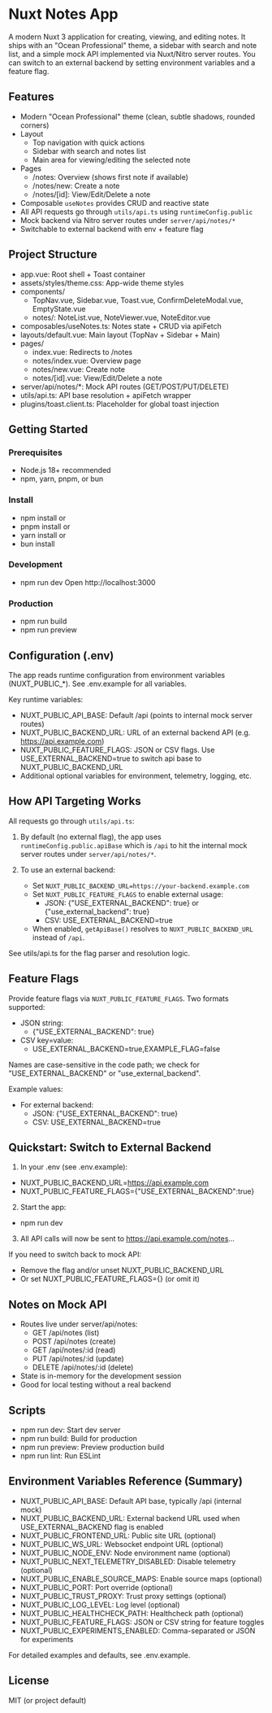 # Nuxt Notes App

A modern Nuxt 3 application for creating, viewing, and editing notes. It ships with an "Ocean Professional" theme, a sidebar with search and note list, and a simple mock API implemented via Nuxt/Nitro server routes. You can switch to an external backend by setting environment variables and a feature flag.

## Features

- Modern "Ocean Professional" theme (clean, subtle shadows, rounded corners)
- Layout
  - Top navigation with quick actions
  - Sidebar with search and notes list
  - Main area for viewing/editing the selected note
- Pages
  - /notes: Overview (shows first note if available)
  - /notes/new: Create a note
  - /notes/[id]: View/Edit/Delete a note
- Composable `useNotes` provides CRUD and reactive state
- All API requests go through `utils/api.ts` using `runtimeConfig.public`
- Mock backend via Nitro server routes under `server/api/notes/*`
- Switchable to external backend with env + feature flag

## Project Structure

- app.vue: Root shell + Toast container
- assets/styles/theme.css: App-wide theme styles
- components/
  - TopNav.vue, Sidebar.vue, Toast.vue, ConfirmDeleteModal.vue, EmptyState.vue
  - notes/: NoteList.vue, NoteViewer.vue, NoteEditor.vue
- composables/useNotes.ts: Notes state + CRUD via apiFetch
- layouts/default.vue: Main layout (TopNav + Sidebar + Main)
- pages/
  - index.vue: Redirects to /notes
  - notes/index.vue: Overview page
  - notes/new.vue: Create note
  - notes/[id].vue: View/Edit/Delete a note
- server/api/notes/*: Mock API routes (GET/POST/PUT/DELETE)
- utils/api.ts: API base resolution + apiFetch wrapper
- plugins/toast.client.ts: Placeholder for global toast injection

## Getting Started

### Prerequisites
- Node.js 18+ recommended
- npm, yarn, pnpm, or bun

### Install
- npm install
or
- pnpm install
or
- yarn install
or
- bun install

### Development
- npm run dev
Open http://localhost:3000

### Production
- npm run build
- npm run preview

## Configuration (.env)

The app reads runtime configuration from environment variables (NUXT_PUBLIC_*). See .env.example for all variables.

Key runtime variables:
- NUXT_PUBLIC_API_BASE: Default /api (points to internal mock server routes)
- NUXT_PUBLIC_BACKEND_URL: URL of an external backend API (e.g. https://api.example.com)
- NUXT_PUBLIC_FEATURE_FLAGS: JSON or CSV flags. Use USE_EXTERNAL_BACKEND=true to switch api base to NUXT_PUBLIC_BACKEND_URL
- Additional optional variables for environment, telemetry, logging, etc.

## How API Targeting Works

All requests go through `utils/api.ts`:

1) By default (no external flag), the app uses `runtimeConfig.public.apiBase` which is `/api` to hit the internal mock server routes under `server/api/notes/*`.

2) To use an external backend:
   - Set `NUXT_PUBLIC_BACKEND_URL=https://your-backend.example.com`
   - Set `NUXT_PUBLIC_FEATURE_FLAGS` to enable external usage:
     - JSON: {"USE_EXTERNAL_BACKEND": true}
       or {"use_external_backend": true}
     - CSV: USE_EXTERNAL_BACKEND=true
   - When enabled, `getApiBase()` resolves to `NUXT_PUBLIC_BACKEND_URL` instead of `/api`.

See utils/api.ts for the flag parser and resolution logic.

## Feature Flags

Provide feature flags via `NUXT_PUBLIC_FEATURE_FLAGS`. Two formats supported:
- JSON string:
  - {"USE_EXTERNAL_BACKEND": true}
- CSV key=value:
  - USE_EXTERNAL_BACKEND=true,EXAMPLE_FLAG=false

Names are case-sensitive in the code path; we check for "USE_EXTERNAL_BACKEND" or "use_external_backend".

Example values:
- For external backend:
  - JSON:
    {"USE_EXTERNAL_BACKEND": true}
  - CSV:
    USE_EXTERNAL_BACKEND=true

## Quickstart: Switch to External Backend

1) In your .env (see .env.example):
- NUXT_PUBLIC_BACKEND_URL=https://api.example.com
- NUXT_PUBLIC_FEATURE_FLAGS={"USE_EXTERNAL_BACKEND":true}

2) Start the app:
- npm run dev

3) All API calls will now be sent to https://api.example.com/notes...

If you need to switch back to mock API:
- Remove the flag and/or unset NUXT_PUBLIC_BACKEND_URL
- Or set NUXT_PUBLIC_FEATURE_FLAGS={} (or omit it)

## Notes on Mock API

- Routes live under server/api/notes:
  - GET /api/notes (list)
  - POST /api/notes (create)
  - GET /api/notes/:id (read)
  - PUT /api/notes/:id (update)
  - DELETE /api/notes/:id (delete)
- State is in-memory for the development session
- Good for local testing without a real backend

## Scripts

- npm run dev: Start dev server
- npm run build: Build for production
- npm run preview: Preview production build
- npm run lint: Run ESLint

## Environment Variables Reference (Summary)

- NUXT_PUBLIC_API_BASE: Default API base, typically /api (internal mock)
- NUXT_PUBLIC_BACKEND_URL: External backend URL used when USE_EXTERNAL_BACKEND flag is enabled
- NUXT_PUBLIC_FRONTEND_URL: Public site URL (optional)
- NUXT_PUBLIC_WS_URL: Websocket endpoint URL (optional)
- NUXT_PUBLIC_NODE_ENV: Node environment name (optional)
- NUXT_PUBLIC_NEXT_TELEMETRY_DISABLED: Disable telemetry (optional)
- NUXT_PUBLIC_ENABLE_SOURCE_MAPS: Enable source maps (optional)
- NUXT_PUBLIC_PORT: Port override (optional)
- NUXT_PUBLIC_TRUST_PROXY: Trust proxy settings (optional)
- NUXT_PUBLIC_LOG_LEVEL: Log level (optional)
- NUXT_PUBLIC_HEALTHCHECK_PATH: Healthcheck path (optional)
- NUXT_PUBLIC_FEATURE_FLAGS: JSON or CSV string for feature toggles
- NUXT_PUBLIC_EXPERIMENTS_ENABLED: Comma-separated or JSON for experiments

For detailed examples and defaults, see .env.example.

## License

MIT (or project default)
